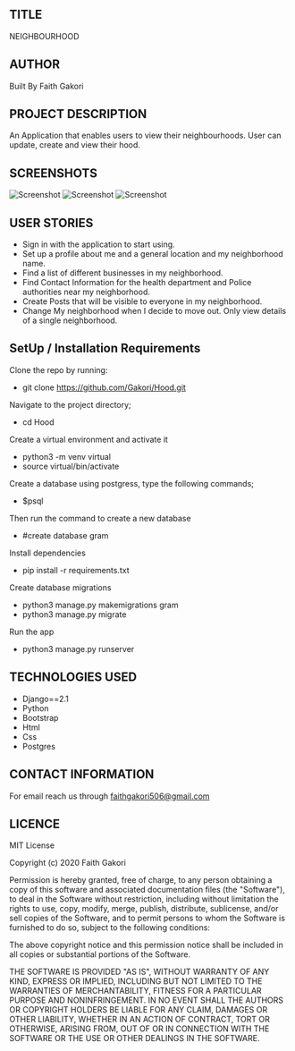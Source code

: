 ##  TITLE
 NEIGHBOURHOOD

## AUTHOR
 Built By Faith Gakori

## PROJECT DESCRIPTION
 An Application that enables users to view their neighbourhoods. User can update, create and view their hood.
    

## SCREENSHOTS
![Screenshot](images/s1.png)
![Screenshot](images/s2.png)
![Screenshot](images/s3.png)

## USER STORIES

* Sign in with the application to start using.
* Set up a profile about me and a general location      and my neighborhood name.
* Find a list of different businesses in my            neighborhood.
* Find Contact Information for the health department    and Police authorities near my neighborhood. 
* Create Posts that will be visible to everyone in      my neighborhood.
* Change My neighborhood when I decide to move out.
   Only view details of a single neighborhood.

## SetUp / Installation Requirements
  Clone the repo by running:
*   git clone https://github.com/Gakori/Hood.git

 Navigate to the project directory;
*   cd Hood

 Create a virtual environment and activate it
*   python3 -m venv virtual
*   source virtual/bin/activate

  Create a database
  using postgress, type the following commands;
*   $psql

Then run the command to create a new database
*   #create database gram

 Install dependencies
*   pip install -r requirements.txt

 Create database migrations
*   python3 manage.py makemigrations gram
*   python3 manage.py migrate

 Run the app
*   python3 manage.py runserver

## TECHNOLOGIES USED
* Django==2.1
* Python
* Bootstrap
* Html
* Css
* Postgres

## CONTACT INFORMATION
 For email reach us through faithgakori506@gmail.com

## LICENCE
MIT License

Copyright (c) 2020 Faith Gakori

Permission is hereby granted, free of charge, to any person obtaining a copy of this software and associated documentation files (the "Software"), to deal in the Software without restriction, including without limitation the rights to use, copy, modify, merge, publish, distribute, sublicense, and/or sell copies of the Software, and to permit persons to whom the Software is furnished to do so, subject to the following conditions:

The above copyright notice and this permission notice shall be included in all copies or substantial portions of the Software.

THE SOFTWARE IS PROVIDED "AS IS", WITHOUT WARRANTY OF ANY KIND, EXPRESS OR IMPLIED, INCLUDING BUT NOT LIMITED TO THE WARRANTIES OF MERCHANTABILITY, FITNESS FOR A PARTICULAR PURPOSE AND NONINFRINGEMENT. IN NO EVENT SHALL THE AUTHORS OR COPYRIGHT HOLDERS BE LIABLE FOR ANY CLAIM, DAMAGES OR OTHER LIABILITY, WHETHER IN AN ACTION OF CONTRACT, TORT OR OTHERWISE, ARISING FROM, OUT OF OR IN CONNECTION WITH THE SOFTWARE OR THE USE OR OTHER DEALINGS IN THE SOFTWARE.